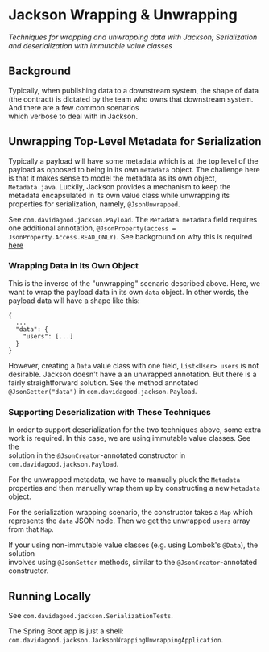 # Jackson Wrapping & Unwrapping

_Techniques for wrapping and unwrapping data with Jackson; Serialization and deserialization with immutable value classes_

## Background

Typically, when publishing data to a downstream system, the shape of data (the contract) 
is dictated by the team who owns that downstream system. And there are a few common scenarios  
which verbose to deal with in Jackson.

## Unwrapping Top-Level Metadata for Serialization

Typically a payload will have some metadata which is at the top level of the payload 
as opposed to being in its own `metadata` object. The challenge here is that it makes 
sense to model the metadata as its own object, `Metadata.java`. Luckily, Jackson provides 
a mechanism to keep the metadata encapsulated in its own value class while unwrapping its 
properties for serialization, namely, `@JsonUnwrapped`.

See `com.davidagood.jackson.Payload`. The `Metadata metadata` field requires one additional 
annotation, `@JsonProperty(access = JsonProperty.Access.READ_ONLY)`. 
See background on why this is required [here](https://github.com/FasterXML/jackson-databind/issues/1497) 

### Wrapping Data in Its Own Object

This is the inverse of the "unwrapping" scenario described above. Here, we want to 
wrap the payload data in its own `data` object. In other words, the payload data will 
have a shape like this:

```text
{
  ...
  "data": {
    "users": [...]
  }
}
```

However, creating a `Data` value class with one field, `List<User> users` is not 
desirable. Jackson doesn't have a an unwrapped annotation. But there is a fairly 
straightforward solution. See the method annotated `@JsonGetter("data")` in 
`com.davidagood.jackson.Payload`.

### Supporting Deserialization with These Techniques

In order to support deserialization for the two techniques above, some extra 
work is required. In this case, we are using immutable value classes. See the  
solution in the `@JsonCreator`-annotated constructor in `com.davidagood.jackson.Payload`.

For the unwrapped metadata, we have to manually pluck the `Metadata` properties 
and then manually wrap them up by constructing a new `Metadata` object.

For the serialization wrapping scenario, the constructor takes a `Map` which represents the 
`data` JSON node. Then we get the unwrapped `users` array from that `Map`. 

If your using non-immutable value classes (e.g. using Lombok's `@Data`), the solution  
involves using `@JsonSetter` methods, similar to the `@JsonCreator`-annotated constructor.

## Running Locally

See `com.davidagood.jackson.SerializationTests`.

The Spring Boot app is just a shell: 
`com.davidagood.jackson.JacksonWrappingUnwrappingApplication`.


